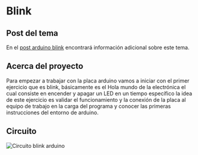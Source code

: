 # Blink

## Post del tema
En el [post arduino blink](http://codigoelectronica.com/blog/arduino-blink) encontrará información adicional sobre este tema.

## Acerca del proyecto
Para empezar a trabajar con la placa arduino vamos a iniciar con el primer ejercicio que es blink, básicamente es el Hola mundo de la electrónica el cual consiste en encender y apagar un LED en un tiempo específico la idea de este ejercicio es validar el funcionamiento y la conexión de la placa al equipo de trabajo en la carga del programa y conocer las primeras instrucciones del entorno de arduino.

## Circuito
![Circuito blink arduino](http://codigoelectronica.com/attach/images/uploads/2020/04/im-arduino-blink-foto.jpg "Circuito blink arduino")
